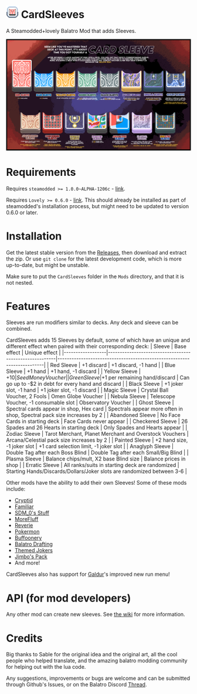 # ![icon](assets/1x/icon.png) CardSleeves
A Steamodded+lovely Balatro Mod that adds Sleeves.

![Balatro_Card_Sleeves](Balatro_Card_Sleeves.png)

# Requirements
Requires `steamodded >= 1.0.0~ALPHA-1206c` - [link](https://github.com/Steamodded/smods/wiki).

Requires `Lovely >= 0.6.0` - [link](https://github.com/ethangreen-dev/lovely-injector). This should already be installed as part of steamodded's installation process, but might need to be updated to version 0.6.0 or later.

# Installation
Get the latest stable version from the [Releases](https://github.com/larswijn/CardSleeves/releases/latest), then download and extract the zip.
Or use `git clone` for the latest development code, which is more up-to-date, but might be unstable.

Make sure to put the `CardSleeves` folder in the `Mods` directory, and that it is not nested.

# Features
Sleeves are run modifiers similar to decks. Any deck and sleeve can be combined.

CardSleeves adds 15 Sleeves by default, some of which have an unique and different effect when paired with their corresponding deck:
| Sleeve           | Base effect                                            | Unique effect                                                          |
|------------------|--------------------------------------------------------|------------------------------------------------------------------------|
| Red Sleeve       | +1 discard                                             | +1 discard, -1 hand                                                    |
| Blue Sleeve      | +1 hand                                                | +1 hand, -1 discard                                                    |
| Yellow Sleeve    | +$10                                                   | Seed Money Voucher                                                     |
| Green Sleeve     | +$1 per remaining hand/discard                         | Can go up to -$2 in debt for every hand and discard                    |
| Black Sleeve     | +1 joker slot, -1 hand                                 | +1 joker slot, -1 discard                                              |
| Magic Sleeve     | Crystal Ball Voucher, 2 Fools                          | Omen Globe Voucher                                                     |
| Nebula Sleeve    | Telescope Voucher, -1 consumable slot                  | Observatory Voucher                                                    |
| Ghost Sleeve     | Spectral cards appear in shop, Hex card                | Spectrals appear more often in shop, Spectral pack size increases by 2 |
| Abandoned Sleeve | No Face Cards in starting deck                         | Face Cards never appear                                                |
| Checkered Sleeve | 26 Spades and 26 Hearts in starting deck               | Only Spades and Hearts appear                                          |
| Zodiac Sleeve    | Tarot Merchant, Planet Merchant and Overstock Vouchers | Arcana/Celestial pack size increases by 2                              |
| Painted Sleeve   | +2 hand size, -1 joker slot                            | +1 card selection limit, -1 joker slot                                 |
| Anaglyph Sleeve  | Double Tag after each Boss Blind                       | Double Tag after each Small/Big Blind                                  |
| Plasma Sleeve    | Balance chips/mult, X2 base Blind size                 | Balance prices in shop                                                 |
| Erratic Sleeve   | All ranks/suits in starting deck are randomized        | Starting Hands/Discards/Dollars/Joker slots are randomized between 3-6 |

Other mods have the ability to add their own Sleeves! Some of these mods include:
+ [Cryptid](https://github.com/MathIsFun0/Cryptid)
+ [Familiar](https://github.com/RattlingSnow353/Familiar)
+ [SDM_0's Stuff](https://github.com/SDM0/SDM_0-s-Stuff)
+ [MoreFluff](https://github.com/notmario/MoreFluff)
+ [Reverie](https://github.com/dvrp0/reverie)
+ [Pokermon](https://github.com/InertSteak/Pokermon)
+ [Buffoonery](https://github.com/pinkmaggit-hub/Buffoonery)
+ [Balatro Drafting](https://github.com/spire-winder/Balatro-Draft)
+ [Themed Jokers](https://github.com/cerloCasa/Themed-Jokers)
+ [Jimbo's Pack](https://github.com/art-muncher/Jimbo-s-Pack)
+ And more!

CardSleeves also has support for [Galdur](https://github.com/Eremel/Galdur)'s improved new run menu!

# API (for mod developers)
Any other mod can create new sleeves. See [the wiki](https://github.com/larswijn/CardSleeves/wiki) for more information.

# Credits
Big thanks to Sable for the original idea and the original art, all the cool people who helped translate, and the amazing balatro modding community for helping out with the lua code.

Any suggestions, improvements or bugs are welcome and can be submitted through Github's Issues, or on the Balatro Discord [Thread](https://discord.com/channels/1116389027176787968/1279246553931976714).
